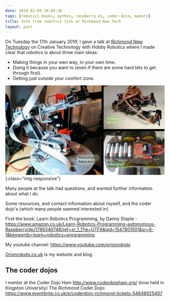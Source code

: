 ```yaml
---
date: 2019-01-09 20:04:30
tags: [robotics books, python, raspberry pi, coder-dojo, makers]
title: Info from robotics talk at Richmond New Tech
layout: post
---
```

On Tuesday the 17th January 2019, I gave a talk at [Richmond New Technology](https://www.meetup.com/Richmond-New-Technology-Meetup/) on Creative Technology with Hobby Robotics where I made clear that robotics is about three main ideas:

* Making things in your own way, in your own time.
* Doing it because you want to (even if there are some hard bits to get through first).
* Getting just outside your comfort zone.

![Frame from my talk at richmond new tech](/galleries/2019/01/19-richmond-new-tech/frame_from_talk.JPG){:class="img-responsive"}

Many people at the talk had questions, and wanted further information about what I do.

Some resources, and contact information about myself, and the coder dojo's (which many people seemed interested in).

First the book: Learn Robotics Programming, by Danny Staple - <https://www.amazon.co.uk/Learn-Robotics-Programming-autonomous-Raspberry/dp/1789340748/ref=sr_1_1?ie=UTF8&qid=1547801501&sr=8-1&keywords=learn+robotics+programming>.

My youtube channel: <https://www.youtube.com/orionrobots>

[Orionrobots.co.uk](https://orionrobots.co.uk) is my website and blog.

## The coder dojos

I mentor at the Coder Dojo Ham <http://www.coderdojoham.org/> (now held in Kingston University)
The Richmond Coder Dojo: <https://www.eventbrite.co.uk/e/coderdojo-richmond-tickets-54648925407>
